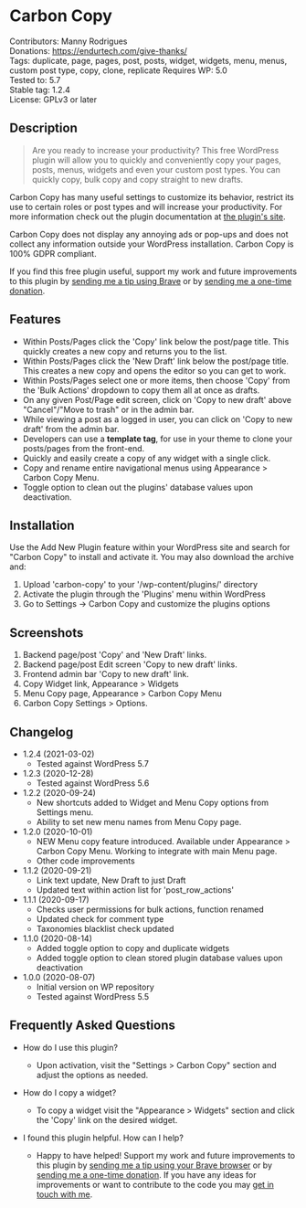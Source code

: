# Carbon Copy

Contributors: Manny Rodrigues  
Donations: https://endurtech.com/give-thanks/  
Tags: duplicate, page, pages, post, posts, widget, widgets, menu, menus, custom post type, copy, clone, replicate
Requires WP: 5.0  
Tested to: 5.7  
Stable tag: 1.2.4  
License: GPLv3 or later  

## Description

> Are you ready to increase your productivity? This free WordPress plugin will allow you to quickly and conveniently copy your pages, posts, menus, widgets and even your custom post types. You can quickly copy, bulk copy and copy straight to new drafts.  

Carbon Copy has many useful settings to customize its behavior, restrict its use to certain roles or post types and will increase your productivity. For more information check out the plugin documentation at [the plugin's site](https://endurtech.com/carbon-copy-wordpress-plugin/).  

Carbon Copy does not display any annoying ads or pop-ups and does not collect any information outside your WordPress installation. Carbon Copy is 100% GDPR compliant.  

If you find this free plugin useful, support my work and future improvements to this plugin by [sending me a tip using Brave](https://endurtech.com/send-a-tip-using-the-brave-browser/) or by [sending me a one-time donation](https://endurtech.com/give-thanks/).  

## Features

* Within Posts/Pages click the 'Copy' link below the post/page title. This quickly creates a new copy and returns you to the list.
* Within Posts/Pages click the 'New Draft' link below the post/page title. This creates a new copy and opens the editor so you can get to work.
* Within Posts/Pages select one or more items, then choose 'Copy' from the 'Bulk Actions' dropdown to copy them all at once as drafts.
* On any given Post/Page edit screen, click on 'Copy to new draft' above "Cancel"/"Move to trash" or in the admin bar. 
* While viewing a post as a logged in user, you can click on 'Copy to new draft' from the admin bar.
* Developers can use a **template tag**, for use in your theme to clone your posts/pages from the front-end.
* Quickly and easily create a copy of any widget with a single click.
* Copy and rename entire navigational menus using Appearance > Carbon Copy Menu.
* Toggle option to clean out the plugins' database values upon deactivation.

## Installation

Use the Add New Plugin feature within your WordPress site and search for "Carbon Copy" to install and activate it. You may also download the archive and:

1. Upload 'carbon-copy' to your '/wp-content/plugins/' directory
2. Activate the plugin through the 'Plugins' menu within WordPress
3. Go to Settings -> Carbon Copy and customize the plugins options

## Screenshots

1. Backend page/post 'Copy' and 'New Draft' links.
2. Backend page/post Edit screen 'Copy to new draft' links.
3. Frontend admin bar 'Copy to new draft' link.
4. Copy Widget link, Appearance > Widgets
5. Menu Copy page, Appearance > Carbon Copy Menu
6. Carbon Copy Settings > Options.

## Changelog

* 1.2.4 (2021-03-02)
  * Tested against WordPress 5.7
* 1.2.3 (2020-12-28)
  * Tested against WordPress 5.6
* 1.2.2 (2020-09-24)
  * New shortcuts added to Widget and Menu Copy options from Settings menu.
  * Ability to set new menu names from Menu Copy page.
* 1.2.0 (2020-10-01)
  * NEW Menu copy feature introduced. Available under Appearance > Carbon Copy Menu. Working to integrate with main Menu page.
  * Other code improvements
* 1.1.2 (2020-09-21)
  * Link text update, New Draft to just Draft
  * Updated text within action list for 'post_row_actions'
* 1.1.1 (2020-09-17)
  * Checks user permissions for bulk actions, function renamed
  * Updated check for comment type
  * Taxonomies blacklist check updated
* 1.1.0 (2020-08-14)
  * Added toggle option to copy and duplicate widgets
  * Added toggle option to clean stored plugin database values upon deactivation
* 1.0.0 (2020-08-07)
  * Initial version on WP repository
  * Tested against WordPress 5.5

## Frequently Asked Questions

* How do I use this plugin?
  * Upon activation, visit the "Settings > Carbon Copy" section and adjust the options as needed.

* How do I copy a widget?
  * To copy a widget visit the "Appearance > Widgets" section and click the 'Copy' link on the desired widget.

* I found this plugin helpful. How can I help?
  * Happy to have helped! Support my work and future improvements to this plugin by [sending me a tip using your Brave browser](https://endurtech.com/send-a-tip-using-the-brave-browser/) or by [sending me a one-time donation](https://endurtech.com/give-thanks/). If you have any ideas for improvements or want to contribute to the code you may [get in touch with me](https://endurtech.com/contact/).
